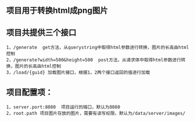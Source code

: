 ## 项目用于转换html成png图片

## 项目共提供三个接口

    1，/generate  get方法，从querystring中取得html参数进行转换，图片的长高由html控制
    2，/generate?width=500&height=500  post方法，从请求体中取得html参数进行转换，图片的长高由html控制
    3，/load/{guid} 加载图片接口，根据1，2两个接口返回的值进行加载
   
   
   
## 项目配置项：
    
    1，server.port:8080  项目运行的端口，默认为8080
    2，root.path 项目图片存放的图片，需要有读写权限，默认为/data/server/images/
